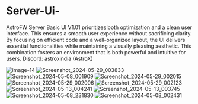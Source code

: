 # Server-Ui-



AstroFW Server Basic UI V1.01 prioritizes both optimization and a clean user interface. This ensures a smooth user experience without sacrificing clarity. 
By focusing on efficient code and a well-organized layout, the UI delivers essential functionalities while maintaining a visually pleasing aesthetic. 
This combination fosters an environment that is both powerful and intuitive for users.
Discord: astroxindia (AstroX)




![image-14](https://github.com/AstroXIndia/Server-Ui-/assets/142815653/10048e07-d443-4dc1-8881-a99bcf710232)
![Screenshot_2024-05-29_003833](https://github.com/AstroXIndia/Server-Ui-/assets/142815653/61461930-8b52-4320-a404-fc220bae0016)
![Screenshot_2024-05-08_001909](https://github.com/AstroXIndia/Server-Ui-/assets/142815653/811c62ae-365c-41ef-baf1-7e7087fe968b)
![Screenshot_2024-05-29_002015](https://github.com/AstroXIndia/Server-Ui-/assets/142815653/e00a5f29-5d98-4625-94ae-763147265c91)
![Screenshot_2024-05-29_002006](https://github.com/AstroXIndia/Server-Ui-/assets/142815653/ea279e10-3d1f-43b2-bb95-16d7b750dcdb)
![Screenshot_2024-05-29_002123](https://github.com/AstroXIndia/Server-Ui-/assets/142815653/ff916efd-4690-4d6b-a278-82444a0deedc)
![Screenshot_2024-05-13_004241](https://github.com/AstroXIndia/Server-Ui-/assets/142815653/ac15a678-b4fb-40d6-a332-584ffcd60ffe)
![Screenshot_2024-05-13_003745](https://github.com/AstroXIndia/Server-Ui-/assets/142815653/d3d6d5a7-6a26-4c33-8aaa-31be2f36ebc9)
![Screenshot_2024-05-08_231830](https://github.com/AstroXIndia/Server-Ui-/assets/142815653/933d67d3-d5be-4188-a7db-9b531599525a)
![Screenshot_2024-05-08_002431](https://github.com/AstroXIndia/Server-Ui-/assets/142815653/c8682ef6-ba80-4f3e-b82c-9f10ec9d4cf5)

